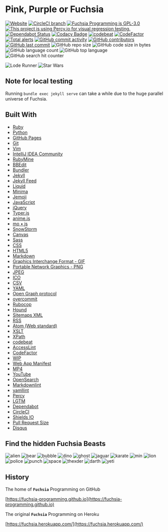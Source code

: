# Pink, Purple or Fuchsia

[![Website](https://img.shields.io/website/https/fuchsia-programming.github.io.svg)](https://fuchsia-programming.github.io/)
[![CircleCI branch](https://img.shields.io/circleci/project/github/fuchsia-programming/fuchsia-programming.github.io/master.svg)](https://circleci.com/gh/fuchsia-programming/fuchsia-programming.github.io)
[![Fuchsia Programming is GPL-3.0](https://img.shields.io/github/license/fuchsia-programming/fuchsia-programming.github.io.svg)](https://github.com/fuchsia-programming/fuchsia-programming.github.io/blob/master/LICENSE)
[![This project is using Percy.io for visual regression testing.](https://percy.io/static/images/percy-badge.svg)](https://percy.io)
[![Dependabot Status](https://api.dependabot.com/badges/status?host=github&repo=fuchsia-programming/fuchsia-programming.github.io)](https://dependabot.com)
[![Codacy Badge](https://api.codacy.com/project/badge/Grade/e1f59ed4900747198ab1df798e85267c)](https://app.codacy.com/app/fuchsia-programming/fuchsia-programming.github.io?utm_source=github.com&utm_medium=referral&utm_content=fuchsia-programming/fuchsia-programming.github.io&utm_campaign=Badge_Grade_Dashboard)
[![codebeat](https://codebeat.co/badges/0f22c395-4213-4f0b-b5a6-22b68c1ba7eb)](https://codebeat.co/projects/github-com-fuchsia-programming-fuchsia-programming-github-io-master)
[![CodeFactor](https://www.codefactor.io/repository/github/jbampton/fuchsia-programming.github.io/badge)](https://www.codefactor.io/repository/github/jbampton/fuchsia-programming.github.io)
[![Total alerts](https://img.shields.io/lgtm/alerts/g/fuchsia-programming/fuchsia-programming.github.io.svg?logo=lgtm&logoWidth=18)](https://lgtm.com/projects/g/fuchsia-programming/fuchsia-programming.github.io/alerts/)
[![GitHub commit activity](https://img.shields.io/github/commit-activity/y/fuchsia-programming/fuchsia-programming.github.io.svg)](https://github.com/fuchsia-programming/fuchsia-programming.github.io/graphs/contributors)
[![GitHub contributors](https://img.shields.io/github/contributors-anon/fuchsia-programming/fuchsia-programming.github.io.svg)](https://github.com/fuchsia-programming/fuchsia-programming.github.io/graphs/contributors)
[![GitHub last commit](https://img.shields.io/github/last-commit/fuchsia-programming/fuchsia-programming.github.io.svg)](https://github.com/fuchsia-programming/fuchsia-programming.github.io/commits/master)
![GitHub repo size](https://img.shields.io/github/repo-size/fuchsia-programming/fuchsia-programming.github.io.svg)
![GitHub code size in bytes](https://img.shields.io/github/languages/code-size/fuchsia-programming/fuchsia-programming.github.io.svg)
![GitHub language count](https://img.shields.io/github/languages/count/fuchsia-programming/fuchsia-programming.github.io.svg)
![GitHub top language](https://img.shields.io/github/languages/top/fuchsia-programming/fuchsia-programming.github.io.svg)
![GitHub search hit counter](https://img.shields.io/github/search/fuchsia-programming/fuchsia-programming.github.io/jekyll.svg)

![Lode Runner](assets/images/gifs/lode-runner.gif "Lode Runner")
![Star Wars](assets/images/gifs/star-wars-2.gif "Star Wars")

## Note for local testing

Running `bundle exec jekyll serve` can take a while due to the huge parallel
universe of Fuchsia.

## Built With

- [Ruby](https://www.ruby-lang.org/)
- [Python](https://www.python.org/)
- [GitHub Pages](https://pages.github.com/)
- [Git](https://git-scm.com/)
- [Vim](https://www.vim.org/)
- [IntelliJ IDEA Community](https://www.jetbrains.com/idea/)
- [RubyMine](https://www.jetbrains.com/ruby/)
- [BBEdit](http://www.barebones.com/products/bbedit/)
- [Bundler](https://bundler.io/)
- [Jekyll](https://jekyllrb.com/)
- [Jekyll Feed](https://github.com/jekyll/jekyll-feed)
- [Liquid](https://shopify.github.io/liquid/)
- [Minima](https://github.com/jekyll/minima)
- [Jemoji](https://github.com/jekyll/jemoji)
- [JavaScript](https://developer.mozilla.org/en-US/docs/Web/JavaScript)
- [jQuery](https://jquery.com/)
- [Typer.js](https://steven.codes/typerjs/)
- [anime.js](http://animejs.com/)
- [mo &bull; js](https://github.com/legomushroom/mojs)
- [SnowStorm](https://github.com/scottschiller/Snowstorm)
- [Canvas](https://developer.mozilla.org/en-US/docs/Web/API/Canvas_API/Tutorial)
- [Sass](https://sass-lang.com/)
- [CSS](https://developer.mozilla.org/en-US/docs/Web/CSS)
- [HTML5](https://developer.mozilla.org/en-US/docs/Web/Guide/HTML/HTML5)
- [Markdown](https://daringfireball.net/projects/markdown)
- [Graphics Interchange Format - GIF](https://en.wikipedia.org/wiki/GIF)
- [Portable Network Graphics - PNG](https://en.wikipedia.org/wiki/Portable_Network_Graphics)
- [JPEG](https://en.wikipedia.org/wiki/JPEG)
- [ICO](<https://en.wikipedia.org/wiki/ICO_(file_format)>)
- [CSV](https://en.wikipedia.org/wiki/CSV)
- [YAML](http://yaml.org/)
- [Open Graph protocol](http://ogp.me/)
- [overcommit](https://github.com/brigade/overcommit)
- [Rubocop](https://github.com/rubocop-hq/rubocop)
- [Hound](https://houndci.com/)
- [Sitemaps XML](https://www.sitemaps.org/protocol.html)
- [RSS](https://en.wikipedia.org/wiki/RSS)
- [Atom (Web standard)](<https://en.wikipedia.org/wiki/Atom_(Web_standard)>)
- [XSLT](https://www.w3schools.com/xml/xsl_intro.asp)
- [XPath](https://www.w3schools.com/xml/xpath_intro.asp)
- [codebeat](https://codebeat.co)
- [AccessLint](https://www.accesslint.com/)
- [CodeFactor](https://www.codefactor.io/)
- [WIP](https://github.com/marketplace/wip)
- [Web App Manifest](https://developers.google.com/web/fundamentals/web-app-manifest/)
- [MP4](https://en.wikipedia.org/wiki/MPEG-4_Part_14)
- [YouTube](https://www.youtube.com/)
- [OpenSearch](https://developer.mozilla.org/en-US/docs/Web/OpenSearch)
- [Markdownlint](https://github.com/markdownlint/markdownlint)
- [yamllint](https://yamllint.readthedocs.io/en/stable/index.html)
- [Percy](https://percy.io)
- [LGTM](https://lgtm.com)
- [Dependabot](https://dependabot.com/)
- [CircleCI](https://circleci.com/)
- [Shields IO](https://shields.io)
- [Pull Request Size](https://github.com/marketplace/pull-request-size)
- [Disqus](https://disqus.com/)

## Find the hidden Fuchsia Beasts

![alien](assets/images/beasts/alien.png "alien")
![bear](assets/images/beasts/bear.png "bear")
![bubble](assets/images/beasts/bubble.png "bubble")
![dino](assets/images/beasts/dino.png "dino")
![ghost](assets/images/beasts/ghost.png "ghost")
![jaguar](assets/images/beasts/jaguar.png "jaguar")
![karate](assets/images/beasts/karate.png "karate")
![min](assets/images/beasts/min.png "min")
![lion](assets/images/beasts/orange.png "lion")
![police](assets/images/beasts/police.png "police")
![punch](assets/images/beasts/punch.png "punch")
![space](assets/images/beasts/space.png "space")
![thexder](assets/images/beasts/thexder.png "thexder")
![darth](assets/images/beasts/darth.png "darth")
![yeti](assets/images/beasts/yeti.png "yeti")

## History

The home of **`Fuchsia`** Programming on GitHub

[https://fuchsia-programming.github.io](https://fuchsia-programming.github.io)

The original **`Fuchsia`** Programming on Heroku

[https://fuchsia.herokuapp.com/](https://fuchsia.herokuapp.com/)
